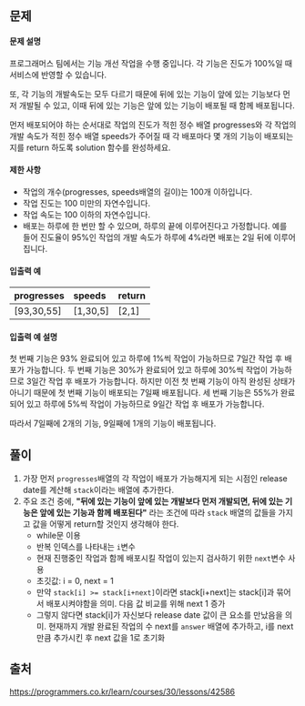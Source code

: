 ## 문제
#### 문제 설명
프로그래머스 팀에서는 기능 개선 작업을 수행 중입니다. 각 기능은 진도가 100%일 때 서비스에 반영할 수 있습니다.

또, 각 기능의 개발속도는 모두 다르기 때문에 뒤에 있는 기능이 앞에 있는 기능보다 먼저 개발될 수 있고, 이때 뒤에 있는 기능은 앞에 있는 기능이 배포될 때 함께 배포됩니다.

먼저 배포되어야 하는 순서대로 작업의 진도가 적힌 정수 배열 progresses와 각 작업의 개발 속도가 적힌 정수 배열 speeds가 주어질 때 각 배포마다 몇 개의 기능이 배포되는지를 return 하도록 solution 함수를 완성하세요.

#### 제한 사항
- 작업의 개수(progresses, speeds배열의 길이)는 100개 이하입니다.
- 작업 진도는 100 미만의 자연수입니다.
- 작업 속도는 100 이하의 자연수입니다.
- 배포는 하루에 한 번만 할 수 있으며, 하루의 끝에 이루어진다고 가정합니다. 예를 들어 진도율이 95%인 작업의 개발 속도가 하루에 4%라면 배포는 2일 뒤에 이루어집니다.

#### 입출력 예
|progresses|	speeds	|return|
|:-|:-|:-|
|[93,30,55]|	[1,30,5]|	[2,1]|

#### 입출력 예 설명
첫 번째 기능은 93% 완료되어 있고 하루에 1%씩 작업이 가능하므로 7일간 작업 후 배포가 가능합니다.
두 번째 기능은 30%가 완료되어 있고 하루에 30%씩 작업이 가능하므로 3일간 작업 후 배포가 가능합니다. 하지만 이전 첫 번째 기능이 아직 완성된 상태가 아니기 때문에 첫 번째 기능이 배포되는 7일째 배포됩니다.
세 번째 기능은 55%가 완료되어 있고 하루에 5%씩 작업이 가능하므로 9일간 작업 후 배포가 가능합니다.

따라서 7일째에 2개의 기능, 9일째에 1개의 기능이 배포됩니다.

## 풀이
1. 가장 먼저 `progresses`배열의 각 작업이 배포가 가능해지게 되는 시점인 release date를 계산해 `stack`이라는 배열에 추가한다.
2. 주요 조건 중에, **"뒤에 있는 기능이 앞에 있는 개발보다 먼저 개발되면, 뒤에 있는 기능은 앞에 있는 기능과 함께 배포된다"** 라는 조건에 따라 `stack` 배열의 값들을 가지고 값을 어떻게 return할 것인지 생각해야 한다.
    - while문 이용
    - 반복 인덱스를 나타내는 `i`변수
    - 현재 진행중인 작업과 함께 배포시킬 작업이 있는지 검사하기 위한 `next`변수 사용
    - 초깃값: i = 0, next = 1
    - 만약 `stack[i] >= stack[i+next]`이라면 stack[i+next]는 stack[i]과 묶어서 배포시켜야함을 의미. 다음 값 비교를 위해 next 1 증가
    - 그렇지 않다면 stack[i]가 자신보다 release date 값이 큰 요소를 만났음을 의미. 현재까지 개발 완료된 작업의 수 next를 `answer` 배열에 추가하고, i를 next만큼 추가시킨 후 next 값을 1로 초기화

## 출처
https://programmers.co.kr/learn/courses/30/lessons/42586
